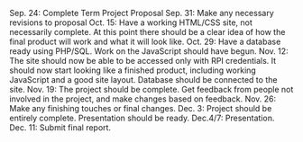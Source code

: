 Sep. 24: Complete Term Project Proposal
Sep. 31: Make any necessary revisions to proposal
Oct. 15: Have a working HTML/CSS site, not necessarily complete. At this point there should be a clear idea of how the final product will work and what it will look like.
Oct. 29: Have a database ready using PHP/SQL. Work on the JavaScript should have begun.
Nov. 12: The site should now be able to be accessed only with RPI credentials. It should now start looking like a finished product, including working JavaScript and a good site layout. Database should be connected to the site.
Nov. 19: The project should be complete. Get feedback from people not involved in the project, and make changes based on feedback. 
Nov. 26: Make any finishing touches or final changes.
Dec. 3: Project should be entirely complete. Presentation should be ready.
Dec.4/7: Presentation.
Dec. 11: Submit final report.
